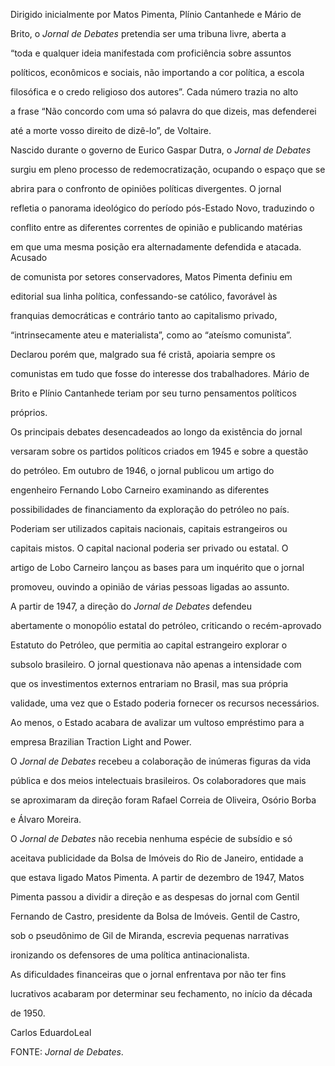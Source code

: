 

Dirigido inicialmente por Matos Pimenta, Plínio Cantanhede e Mário de

Brito, o *Jornal* *de Debates* pretendia ser uma tribuna livre, aberta a

“toda e qualquer ideia manifestada com proficiência sobre assuntos

políticos, econômicos e sociais, não importando a cor política, a escola

filosófica e o credo religioso dos autores”. Cada número trazia no alto

a frase “Não concordo com uma só palavra do que dizeis, mas defenderei

até a morte vosso direito de dizê-lo”, de Voltaire.



Nascido durante o governo de Eurico Gaspar Dutra, o *Jornal de Debates*

surgiu em pleno processo de redemocratização, ocupando o espaço que se

abrira para o confronto de opiniões políticas divergentes. O jornal

refletia o panorama ideológico do período pós-Estado Novo, traduzindo o

conflito entre as diferentes correntes de opinião e publicando matérias

em que uma mesma posição era alternadamente defendida e atacada. Acusado

de comunista por setores conservadores, Matos Pimenta definiu em

editorial sua linha política, confessando-se católico, favorável às

franquias democráticas e contrário tanto ao capitalismo privado,

“intrinsecamente ateu e materialista”, como ao “ateísmo comunista”.

Declarou porém que, malgrado sua fé cristã, apoiaria sempre os

comunistas em tudo que fosse do interesse dos trabalhadores. Mário de

Brito e Plínio Cantanhede teriam por seu turno pensamentos políticos

próprios.



Os principais debates desencadeados ao longo da existência do jornal

versaram sobre os partidos políticos criados em 1945 e sobre a questão

do petróleo. Em outubro de 1946, o jornal publicou um artigo do

engenheiro Fernando Lobo Carneiro examinando as diferentes

possibilidades de financiamento da exploração do petróleo no país.

Poderiam ser utilizados capitais nacionais, capitais estrangeiros ou

capitais mistos. O capital nacional poderia ser privado ou estatal. O

artigo de Lobo Carneiro lançou as bases para um inquérito que o jornal

promoveu, ouvindo a opinião de várias pessoas ligadas ao assunto.



A partir de 1947, a direção do *Jornal de* *Debates* defendeu

abertamente o monopólio estatal do petróleo, criticando o recém-aprovado

Estatuto do Petróleo, que permitia ao capital estrangeiro explorar o

subsolo brasileiro. O jornal questionava não apenas a intensidade com

que os investimentos externos entrariam no Brasil, mas sua própria

validade, uma vez que o Estado poderia fornecer os recursos necessários.

Ao menos, o Estado acabara de avalizar um vultoso empréstimo para a

empresa Brazilian Traction Light and Power.



O *Jornal de Debates* recebeu a colaboração de inúmeras figuras da vida

pública e dos meios intelectuais brasileiros. Os colaboradores que mais

se aproximaram da direção foram Rafael Correia de Oliveira, Osório Borba

e Álvaro Moreira.



O *Jornal de Debates* não recebia nenhuma espécie de subsídio e só

aceitava publicidade da Bolsa de Imóveis do Rio de Janeiro, entidade a

que estava ligado Matos Pimenta. A partir de dezembro de 1947, Matos

Pimenta passou a dividir a direção e as despesas do jornal com Gentil

Fernando de Castro, presidente da Bolsa de Imóveis. Gentil de Castro,

sob o pseudônimo de Gil de Miranda, escrevia pequenas narrativas

ironizando os defensores de uma política antinacionalista.



As dificuldades financeiras que o jornal enfrentava por não ter fins

lucrativos acabaram por determinar seu fechamento, no início da década

de 1950.



Carlos EduardoLeal



FONTE: *Jornal de Debates*.

